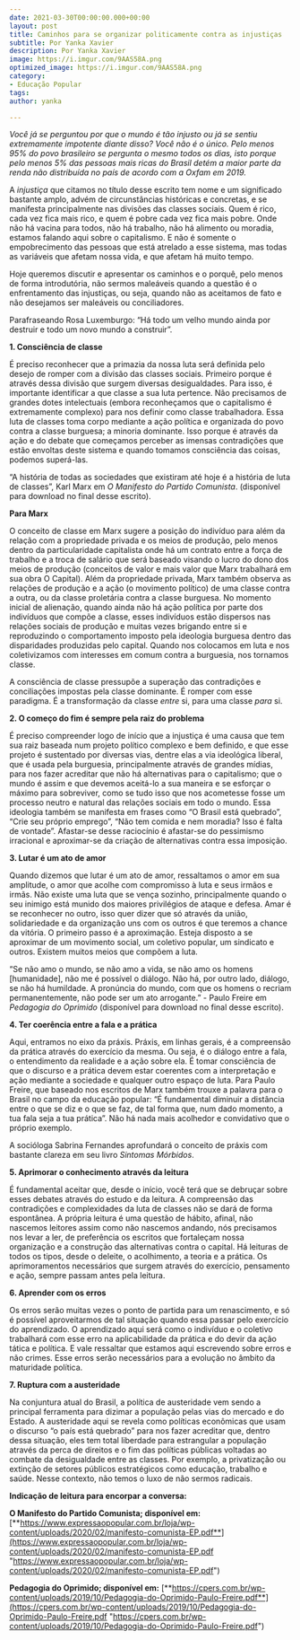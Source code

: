 ```yaml
---
date: 2021-03-30T00:00:00.000+00:00
layout: post
title: Caminhos para se organizar politicamente contra as injustiças
subtitle: Por Yanka Xavier
description: Por Yanka Xavier
image: https://i.imgur.com/9AAS58A.png
optimized_image: https://i.imgur.com/9AAS58A.png
category:
- Educação Popular
tags: 
author: yanka

---
```

_Você já se perguntou por que o mundo é tão injusto ou já se sentiu extremamente impotente diante disso? Você não é o único. Pelo menos 95% do povo brasileiro se pergunta o mesmo todos os dias, isto porque pelo menos 5% das pessoas mais ricas do Brasil detém a maior parte da renda não distribuída no país de acordo com a Oxfam em 2019._

A _injustiça_ que citamos no título desse escrito tem nome e um significado bastante amplo, advém de circunstâncias históricas e concretas, e se manifesta principalmente nas divisões das classes sociais. Quem é rico, cada vez fica mais rico, e quem é pobre cada vez fica mais pobre. Onde não há vacina para todos, não há trabalho, não há alimento ou moradia, estamos falando aqui sobre o capitalismo. E não é somente o empobrecimento das pessoas que está atrelado a esse sistema, mas todas as variáveis que afetam nossa vida, e que afetam há muito tempo.

Hoje queremos discutir e apresentar os caminhos e o porquê, pelo menos de forma introdutória, não sermos maleáveis quando a questão é o enfrentamento das injustiças, ou seja, quando não as aceitamos de fato e não desejamos ser maleáveis ou conciliadores. 

Parafraseando Rosa Luxemburgo: “Há todo um velho mundo ainda por destruir e todo um novo mundo a construir”.

**1. Consciência de classe**

É preciso reconhecer que a primazia da nossa luta será definida pelo desejo de romper com a divisão das classes sociais. Primeiro porque é através dessa divisão que surgem diversas desigualdades. Para isso,  é importante identificar a que classe a sua luta pertence. Não precisamos de grandes dotes intelectuais (embora reconheçamos que o capitalismo é extremamente complexo) para nos definir como classe trabalhadora. Essa luta de classes toma corpo mediante a ação política e organizada do povo contra a classe burguesa; a minoria dominante. Isso porque é através da ação e do debate que começamos perceber as imensas contradições que estão envoltas deste sistema e quando tomamos consciência das coisas, podemos superá-las.

“A história de todas as sociedades que existiram até hoje é a história de luta de classes”, Karl Marx em _O Manifesto do Partido Comunista_. (disponível para download no final desse escrito).

**Para Marx**

O conceito de classe em Marx sugere a posição do indivíduo para além da relação com a propriedade privada e os meios de produção, pelo menos dentro da particularidade capitalista onde há um contrato entre a força de trabalho e a troca de salário que será baseado visando o lucro do dono dos meios de produção (conceitos de valor e mais valor que Marx trabalhará em sua obra O Capital). Além da propriedade privada, Marx também observa as relações de produção e a ação (o movimento político) de uma classe contra a outra, ou da classe proletária contra a classe burguesa. No momento inicial de alienação, quando ainda não há ação política por parte dos indivíduos que compõe a classe, esses indivíduos estão dispersos nas relações sociais de produção e muitas vezes brigando entre si e reproduzindo o comportamento imposto pela ideologia burguesa dentro das disparidades produzidas pelo capital. Quando nos colocamos em luta e nos coletivizamos com interesses em comum contra a burguesia, nos tornamos classe.

A consciência de classe pressupõe a superação das contradições e conciliações impostas pela classe dominante. É romper com esse paradigma. É a transformação da classe _entre_ si, para uma classe _para_ si.

**2. O começo do fim é sempre pela raiz do problema**

É preciso compreender logo de início que a injustiça é uma causa que tem sua raiz baseada num projeto político complexo e bem definido, e que esse projeto é sustentado por diversas vias, dentre elas a via ideológica liberal, que é usada pela burguesia, principalmente através de grandes mídias, para nos fazer acreditar que não há alternativas para o capitalismo; que o mundo é assim e que devemos aceitá-lo a sua maneira e se esforçar o máximo para sobreviver, como se tudo isso que nos acometesse fosse um processo neutro e natural das relações sociais em todo o mundo. Essa ideologia também se manifesta em frases como “O Brasil está quebrado”, “Crie seu próprio emprego”, “Não tem comida e nem moradia? Isso é falta de vontade”. Afastar-se desse raciocínio é afastar-se do pessimismo irracional e aproximar-se da criação de alternativas contra essa imposição.

**3. Lutar é um ato de amor**

Quando dizemos que lutar é um ato de amor, ressaltamos o amor em sua amplitude, o amor que acolhe com compromisso à luta e seus irmãos e irmãs. Não existe uma luta que se vença sozinho, principalmente quando o seu inimigo está munido dos maiores privilégios de ataque e defesa. Amar é se reconhecer no outro, isso quer dizer que só através da união, solidariedade e da organização uns com os outros é que teremos a chance da vitória. O primeiro passo é a aproximação. Esteja disposto a se aproximar de um movimento social, um coletivo popular, um sindicato e outros. Existem muitos meios que compõem a luta.

“Se não amo o mundo, se não amo a vida, se não amo os homens \[humanidade\], não me é possível o diálogo. Não há, por outro lado, diálogo, se não há humildade. A pronúncia do mundo, com que os homens o recriam permanentemente, não pode ser um ato arrogante.” - Paulo Freire em _Pedagogia do Oprimido_ (disponível para download no final desse escrito).

**4. Ter coerência entre a fala e a prática**

Aqui, entramos no eixo da práxis. Práxis, em linhas gerais, é a compreensão da prática através do exercício da mesma. Ou seja, é o diálogo entre a fala, o entendimento da realidade e a ação sobre ela. É tomar consciência de que o discurso e a prática devem estar coerentes com a interpretação e ação mediante a sociedade e qualquer outro espaço de luta. Para Paulo Freire, que baseado nos escritos de Marx também trouxe a palavra para o Brasil no campo da educação popular: “É fundamental diminuir a distância entre o que se diz e o que se faz, de tal forma que, num dado momento, a tua fala seja a tua prática”. Não há nada mais acolhedor e convidativo que o próprio exemplo.

A socióloga Sabrina Fernandes aprofundará o conceito de práxis com bastante clareza em seu livro _Sintomas Mórbidos_.

**5. Aprimorar o conhecimento através da leitura**

É fundamental aceitar que, desde o início, você terá que se debruçar sobre esses debates através do estudo e da leitura. A compreensão das contradições e complexidades da luta de classes não se dará de forma espontânea. A própria leitura é uma questão de hábito, afinal, não nascemos leitores assim como não nascemos andando, nós precisamos nos levar a ler, de preferência os escritos que fortaleçam nossa organização e a construção das alternativas contra o capital. Há leituras de todos os tipos, desde o deleite, o acolhimento, a teoria e a prática. Os aprimoramentos necessários que surgem através do exercício, pensamento e ação, sempre passam antes pela leitura.

**6. Aprender com os erros**

Os erros serão muitas vezes o ponto de partida para um renascimento, e só é possível aproveitarmos de tal situação quando essa passar pelo exercício do aprendizado. O aprendizado aqui será como o indivíduo e o coletivo trabalhará com esse erro na aplicabilidade da prática e do devir da ação tática e política. E vale ressaltar que estamos aqui escrevendo sobre erros e não crimes. Esse erros serão necessários para a evolução no âmbito da maturidade política.

**7. Ruptura com a austeridade**

Na conjuntura atual do Brasil, a política de austeridade vem sendo a principal ferramenta para dizimar a população pelas vias do mercado e do Estado. A austeridade aqui se revela como políticas econômicas que usam o discurso “o país está quebrado” para nos fazer acreditar que, dentro dessa situação, eles tem total liberdade para estrangular a população através da perca de direitos e o fim das políticas públicas voltadas ao combate da desigualdade entre as classes. Por exemplo, a privatização ou extinção de setores públicos estratégicos como educação, trabalho e saúde. Nesse contexto, não temos o luxo de não sermos radicais.

**Indicação de leitura para encorpar a conversa:**

**O Manifesto do Partido Comunista; disponível em:** [**https://www.expressaopopular.com.br/loja/wp-content/uploads/2020/02/manifesto-comunista-EP.pdf**](https://www.expressaopopular.com.br/loja/wp-content/uploads/2020/02/manifesto-comunista-EP.pdf "https://www.expressaopopular.com.br/loja/wp-content/uploads/2020/02/manifesto-comunista-EP.pdf")

**Pedagogia do Oprimido; disponível em:** [**https://cpers.com.br/wp-content/uploads/2019/10/Pedagogia-do-Oprimido-Paulo-Freire.pdf**](https://cpers.com.br/wp-content/uploads/2019/10/Pedagogia-do-Oprimido-Paulo-Freire.pdf "https://cpers.com.br/wp-content/uploads/2019/10/Pedagogia-do-Oprimido-Paulo-Freire.pdf")
